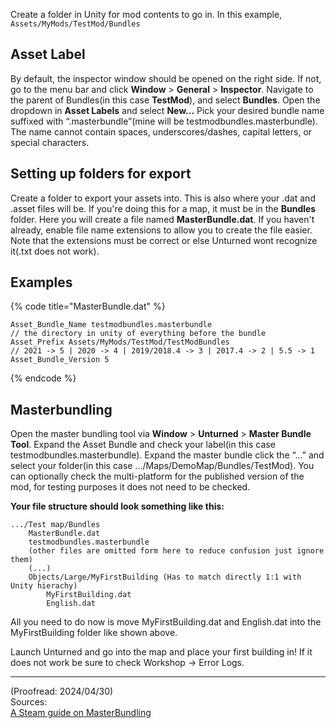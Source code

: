 Create a folder in Unity for mod contents to go in. In this example, `Assets/MyMods/TestMod/Bundles`
## Asset Label
By default, the inspector window should be opened on the right side. If not, go to the menu bar and click **Window** > **General** > **Inspector**.
Navigate to the parent of Bundles(in this case **TestMod**), and select **Bundles**. Open the dropdown in **Asset Labels** and select **New...** Pick your desired bundle name suffixed with “.masterbundle”(mine will be testmodbundles.masterbundle). The name cannot contain spaces, underscores/dashes, capital letters, or special characters.

## Setting up folders for export

Create a folder to export your assets into. This is also where your .dat and .asset files will be. If you're doing this for a map, it must be in the **Bundles** folder. Here you will create a file named **MasterBundle.dat**. If you haven't already, enable file name extensions to allow you to create the file easier. Note that the extensions must be correct or else Unturned wont recognize it(.txt does not work).

## Examples

{% code title="MasterBundle.dat" %}
```
Asset_Bundle_Name testmodbundles.masterbundle 
// the directory in unity of everything before the bundle
Asset_Prefix Assets/MyMods/TestMod/TestModBundles
// 2021 -> 5 | 2020 -> 4 | 2019/2018.4 -> 3 | 2017.4 -> 2 | 5.5 -> 1
Asset_Bundle_Version 5
```
{% endcode %}

## Masterbundling

Open the master bundling tool via **Window** > **Unturned** > **Master Bundle Tool**. Expand the Asset Bundle and check your label(in this case testmodbundles.masterbundle). Expand the master bundle click the “…” and select your folder(in this case …/Maps/DemoMap/Bundles/TestMod). You can optionally check the multi-platform for the published version of the mod, for testing purposes it does not need to be checked.

**Your file structure should look something like this:**

```
.../Test map/Bundles
    MasterBundle.dat
    testmodbundles.masterbundle
    (other files are omitted form here to reduce confusion just ignore them)
    (...)
    Objects/Large/MyFirstBuilding (Has to match directly 1:1 with Unity hierachy)
        MyFirstBuilding.dat
        English.dat
```

All you need to do now is move MyFirstBuilding.dat and English.dat into the MyFirstBuilding folder like shown above.

Launch Unturned and go into the map and place your first building in! If it does not work be sure to check Workshop -> Error Logs.&#x20;

***

(Proofread: 2024/04/30)\
Sources:\
[A Steam guide on MasterBundling](https://steamcommunity.com/sharedfiles/filedetails/?id=2976338845)<u></u>